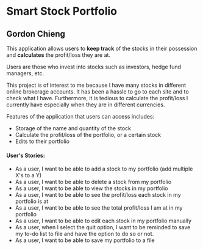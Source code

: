 # Smart Stock Portfolio

## Gordon Chieng

This application allows users to **keep track** of the stocks
in their possession and **calculates** the profit/loss they are at.

Users are those who invest into stocks such as investors,
hedge fund managers, etc.
 
This project is of interest to me because I have many stocks
in different online brokerage accounts. It has been
a hassle to go to each site and to check what I have. Furthermore,
it is tedious to calculate the profit/loss I 
currently have especially when they are in different
currencies.


Features of the application that users can access includes:
- Storage of the name and quantity of the stock
- Calculate the profit/loss of the portfolio, or a certain stock
- Edits to their portfolio

#### User's Stories:

- As a user, I want to be able to add a stock to my portfolio (add multiple X's to a Y)
- As a user, I want to be able to delete a stock from my portfolio
- As a user, I want to be able to view the stocks in my portfolio
- As a user, I want to be able to see the profit/loss each stock in my portfolio is at
- As a user, I want to be able to see the total profit/loss I am at in my portfolio
- As a user, I want to be able to edit each stock in my portfolio manually
- As a user, when I select the quit option, I want to be reminded to save my to-do list to file
 and have the option to do so or not.
- As a user, I want to be able to save my portfolio to a file
